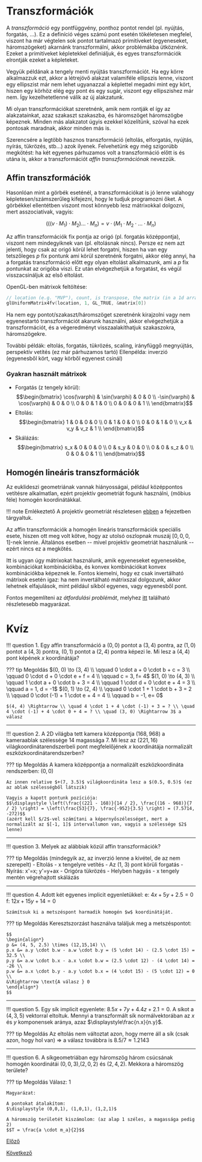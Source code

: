 # Transzformációk

A _transzformáció_ egy pontfüggvény, ponthoz pontot rendel (pl. nyújtás, forgatás, ...). Ez a definíció véges számú pont esetén tökéletesen megfelel, viszont ha már végtelen sok pontot tartalmazó primitíveket (egyeneseket, háromszögeket) akarnánk transzformálni, akkor problémákba ütköznénk. Ezeket a primitíveket képletekkel definiáljuk, és egyes transzformációk elrontják ezeket a képleteket.

Vegyük példának a tengely menti nyújtás transzformációt. Ha egy körre alkalmazzuk ezt, akkor a létrejövő alakzat valamiféle ellipszis lenne, viszont egy ellipszist már nem lehet ugyanazzal a képlettel megadni mint egy kört, hiszen egy körhöz elég egy pont és egy sugár, viszont egy ellipszishez már nem. Így kezelhetetlenné válik az új alakzatunk.

Mi olyan transzformációkat szeretnénk, amik nem rontják el így az alakzatainkat, azaz szakaszt szakaszba, és háromszöget háromszögbe képeznek. Minden más alakzatot úgyis ezekkel közelítünk, szóval ha ezek pontosak maradnak, akkor minden más is.

Szerencsére a legtöbb hasznos transzformáció (eltolás, elforgatás, nyújtás, nyírás, tükrözés, stb...) azok ilyenek. Felvehetünk egy még szigorúbb megkötést: ha két egyenes párhuzamos volt a transzformáció előtt is és utána is, akkor a transzformációt _affin transzformációnak_ nevezzük.

## Affin transzformációk

Hasonlóan mint a görbék eseténél, a transzformációkat is jó lenne valahogy képletesen/számszerűleg kifejezni, hogy le tudjuk programozni őket. A görbékkel ellentétben viszont most könnyebb lesz mátrixokkal dolgozni, mert asszociatívak, vagyis:

$$(((v \cdot M_1) \cdot M_2) ... \cdot M_n) = v \cdot (M_1 \cdot M_2 \cdot ... \cdot M_n)$$

Az affin transzformációk fix pontja az origó (pl. forgatás középpontja), viszont nem mindegyiknek van (pl. eltolásnak nincs). Persze ez nem azt jelenti, hogy csak az origó körül lehet forgatni, hiszen ha van egy tetszőleges $p$ fix pontunk ami körül szeretnénk forgatni, akkor elég annyi, ha a forgatás transzformáció előtt egy olyan eltolást alkalmazunk, ami a $p$ fix pontunkat az origóba viszi. Ez után elvégezhetjük a forgatást, és végül visszacsináljuk az első eltolást.

OpenGL-ben mátrixok feltöltése:

```cpp
// location (e.g. "MVP"), count, is transpose, the matrix (in a 1d array format)
glUniformMatrix4fv(location, 1, GL_TRUE, &matrix[0])
```

Ha nem egy pontot/szakaszt/háromszöget szeretnénk kirajzolni vagy nem egyenestartó transzformációt akarunk használni, akkor elvégezhetjük a transzformációt, és a végeredményt visszaalakíthatjuk szakaszokra, háromszögekre.

További példák: eltolás, forgatás, tükrözés, scaling, irányfüggő megnyújtás, perspektív vetítés (ez már párhuzamos tartó)
Ellenpélda: inverzió (egyenesből kört, vagy körből egyenest csinál)

### Gyakran használt mátrixok

- Forgatás (z tengely körül):
    $$\begin{bmatrix}
        \cos(\varphi) & \sin(\varphi) & 0 & 0 \\
        -\sin(\varphi) & \cos(\varphi) & 0 & 0 \\
        0 & 0 & 1 & 0 \\
        0 & 0 & 0 & 1 \\
    \end{bmatrix}$$
- Eltolás:
  $$\begin{bmatrix}
        1 & 0 & 0 & 0 \\
        0 & 1 & 0 & 0 \\
        0 & 0 & 1 & 0 \\
        v_x & v_y & v_z & 1 \\
    \end{bmatrix}$$
- Skálázás:
  $$\begin{bmatrix}
        s_x & 0 & 0 & 0 \\
        0 & s_y & 0 & 0 \\
        0 & 0 & s_z & 0 \\
        0 & 0 & 0 & 1 \\
    \end{bmatrix}$$

## Homogén lineáris transzformációk

Az euklideszi geometriának vannak hiányosságai, például középpontos vetítésre alkalmatlan, ezért projektív geometriát fogunk használni, (möbius féle) homogén koordinátákkal.

!!! note Emlékeztető
    A projektív geometriát részletesen [ebben](1.md/#18-projektív-geometria) a fejezetben tárgyaltuk.

Az affin transzformációk a homogén lineáris transzformációk speciális esete, hiszen ott meg volt kötve, hogy az utolsó oszlopnak muszáj $[0,0,0,1]$-nek lennie. Általános esetben -- mivel projektív geometriát használunk -- ezért nincs ez a megkötés.

Itt is ugyan úgy mátrixokat használunk, amik egyeneseket egyenesekbe, kombinációkat kombinációkba, és konvex kombinációkat konvex kombinációkba képeznek le. Fontos kiemelni, hogy ez csak invertálható mátrixok esetén igaz: ha nem invertálható mátrixszal dolgozunk, akkor lehetnek elfajulások, mint például síkból egyenes, vagy egyenesből pont.

Fontos megemlíteni az _átfordulási problémát_, melyhez [itt](https://youtu.be/wBZxuKloteA&t=2489) található részletesebb magyarázat.

# Kvíz

!!! question 1\. Egy affin transzformáció a $(0,0)$ pontot a $(3,4)$ pontra, az $(1,0)$ pontot a $(4,3)$ pontra, $(0,1)$ pontot a $(2,4)$ pontra képezi le. Mi lesz a $(4,4)$ pont képének $x$ koordinátája?

??? tip Megoldás
    $(0, 0) \to (3, 4) \\ \qquad 0 \cdot a + 0 \cdot b + c = 3 \\ \qquad 0 \cdot d + 0 \cdot e + f = 4 \\ \qquad c = 3, f= 4$
    $(1, 0) \to (4, 3) \\ \qquad 1 \cdot a + 0 \cdot b + 3 = 4 \\ \qquad 1 \cdot d + 0 \cdot e + 4 = 3 \\ \qquad a = 1, d = -1$
    $(0, 1) \to (2, 4) \\ \qquad 0 \cdot 1 + 1 \cdot b + 3 = 2 \\ \qquad 0 \cdot (-1) + 1 \cdot e + 4 = 4 \\ \qquad b = -1, e= 0$

    $(4, 4) \Rightarrow \\ \quad 4 \cdot 1 + 4 \cdot (-1) + 3 = ? \\ \quad 4 \cdot (-1) + 4 \cdot 0 + 4 = ? \\ \quad (3, 0) \Rightarrow 3$ a válasz

---
!!! question 2\. A 2D világba tett kamera középpontja $(168,968)$ a kameraablak szélessége $14$ magassága $7$. Mi lesz az $(221,16)$ világkoordinátarendszerbeli pont megfelelőjének $x$ koordinátája normalizált eszközkoordinátarendszerben?

??? tip Megoldás
    A kamera középpontja a normalizált eszközkoordináta rendszerben: $(0, 0)$

    Az innen relative $+(7, 3.5)$ világkoordináta lesz a $(0.5, 0.5)$ (ez az ablak szélességből látszik)
    
    Vagyis a kapott pontunk pozíciója: 
    $$\displaystyle \left(\frac{(221 - 168)}{14 / 2}, \frac{(16 - 968)}{7 / 2} \right) = \left(\frac{53}{7}, \frac{-952}{3.5} \right) = (7.5714, -272)$$
    (azért kell $/2$-vel számítani a képernyőszélességet, mert a normalizált az $[-1, 1]$ intervallumon van, vagyis a szélessége $2$ lenne)

---
!!! question 3\. Melyek az alábbiak közül affin transzformációk?
 
??? tip Megoldás
    (mindegyik az, az inverzió lenne a kivétel, de az nem szerepelt)
    - Eltolás
    - x tengelyre vetítés
    - Az (1, 3) pont körüli forgatás
    - Nyírás: x'=x; y'=y+ax
    - Origóra tükrözés
    - Helyben hagyás
    - x tengely mentén végrehajtott skálázás

---
!!! question 4\. Adott két egyenes implicit egyenletükkel:
    e: $4x+5y+2.5=0$
    f: $12x+15y+14=0$

    Számítsuk ki a metszéspont harmadik homogén $w$ koordinátáját.

??? tip Megoldás
    Keresztszorzást használva találjuk meg a metszéspontot:

    $$
    \begin{align*}
    p &= (4, 5, 2.5) \times (12,15,14) \\
    p.x &= a.y \cdot b.w - a.w \cdot b.y = (5 \cdot 14) - (2.5 \cdot 15) = 32.5 \\
    p.y &= a.w \cdot b.x - a.x \cdot b.w = (2.5 \cdot 12) - (4 \cdot 14) = -26 \\
    p.w &= a.x \cdot b.y - a.y \cdot b.x = (4 \cdot 15) - (5 \cdot 12) = 0 \\
    &\Rightarrow \text{A válasz } 0
    \end{align*}
    $$

---
!!! question 5\. Egy sík implicit egyenlete: $8.5x+7y+4.4z+2.1=0$.
    A síkot a $(4,3,5)$ vektorral eltoltuk.
    Mennyi a transzformált sík normálvektorában az $x$ és $y$ komponensek aránya, azaz $\displaystyle\frac{n.x}{n.y}$.

??? tip Megoldás
    Az eltolás nem változtat azon, hogy merre áll a sík (csak azon, hogy hol van) $\Rightarrow$ a válasz továbbra is $8.5 / 7 \approx 1.2143$

---
!!! question 6\. A síkgeometriában egy háromszög három csúcsának homogén koordinátái $(0,0,3)$,$(2,0,2)$ és $(2,4,2)$. Mekkora a háromszög területe?

??? tip Megoldás
    Válasz: 1

    Magyarázat:

    A pontokat átalakítom:
    $\displaystyle (0,0,1), (1,0,1), (1,2,1)$
    
    A háromszög területét kiszámolom: (az alap 1 széles, a magassága pedig 2)
    $$T = \frac{a \cdot m_a}{2}$$

[Előző](3.md)

[Következő](5.md)
